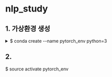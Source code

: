 # nlp_study

## 1. 가상환경 생성
<details>
<summary>$ conda create --name pytorch_env python=3</summary>
<div markdown="1">

$ conda create --name pytorch_env python=3
Collecting package metadata (current_repodata.json): done
Solving environment: done

## 중간 로그 생략

The following NEW packages will be INSTALLED:

  ca-certificates    pkgs/main/osx-64::ca-certificates-2021.7.5-hecd8cb5_1
  certifi            pkgs/main/osx-64::certifi-2021.5.30-py39hecd8cb5_0
  libcxx             pkgs/main/osx-64::libcxx-12.0.0-h2f01273_0
  libffi             pkgs/main/osx-64::libffi-3.3-hb1e8313_2
  ncurses            pkgs/main/osx-64::ncurses-6.2-h0a44026_1
  openssl            pkgs/main/osx-64::openssl-1.1.1l-h9ed2024_0
  pip                pkgs/main/osx-64::pip-21.2.4-py37hecd8cb5_0
  python             pkgs/main/osx-64::python-3.9.7-h88f2d9e_1
  readline           pkgs/main/osx-64::readline-8.1-h9ed2024_0
  setuptools         pkgs/main/osx-64::setuptools-58.0.4-py39hecd8cb5_0
  sqlite             pkgs/main/osx-64::sqlite-3.36.0-hce871da_0
  tk                 pkgs/main/osx-64::tk-8.6.11-h7bc2e8c_0
  tzdata             pkgs/main/noarch::tzdata-2021a-h5d7bf9c_0
  wheel              pkgs/main/noarch::wheel-0.37.0-pyhd3eb1b0_1
  xz                 pkgs/main/osx-64::xz-5.2.5-h1de35cc_0
  zlib               pkgs/main/osx-64::zlib-1.2.11-h1de35cc_3

## 진행 확인 동의
Proceed ([y]/n)? y


Downloading and Extracting Packages
certifi-2021.5.30    | 138 KB    | ################################################################# | 100%
tzdata-2021a         | 111 KB    | ################################################################# | 100%
readline-8.1         | 333 KB    | ################################################################# | 100%
sqlite-3.36.0        | 1.1 MB    | ################################################################# | 100%
pip-21.2.4           | 1.8 MB    | ################################################################# | 100%
ca-certificates-2021 | 113 KB    | ################################################################# | 100%
python-3.9.7         | 9.8 MB    | ################################################################# | 100%
libcxx-12.0.0        | 805 KB    | ################################################################# | 100%
wheel-0.37.0         | 33 KB     | ################################################################# | 100%
tk-8.6.11            | 3.0 MB    | ################################################################# | 100%
openssl-1.1.1l       | 2.2 MB    | ################################################################# | 100%
setuptools-58.0.4    | 792 KB    | ################################################################# | 100%
Preparing transaction: done
Verifying transaction: done
Executing transaction: done
#
# To activate this environment, use
#
#     $ conda activate pytorch_env
#
# To deactivate an active environment, use
#
#     $ conda deactivate
</div>
</details>

## 2. 
$ source activate pytorch_env